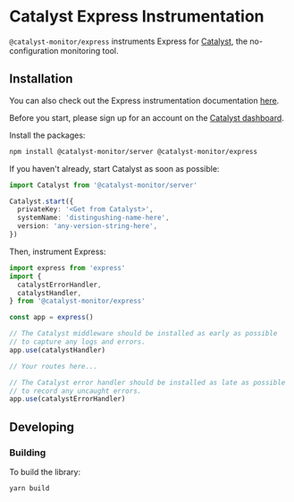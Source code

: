 # Catalyst Express Instrumentation

`@catalyst-monitor/express` instruments Express for [Catalyst](https://www.catalystmonitor.com), the no-configuration monitoring tool.

## Installation

You can also check out the Express instrumentation documentation [here](https://www.catalystmonitor.com/docs/install/javascript/express).

Before you start, please sign up for an account on the [Catalyst dashboard](https://app.catalystmonitor.com).

Install the packages:

```bash
npm install @catalyst-monitor/server @catalyst-monitor/express
```

If you haven't already, start Catalyst as soon as possible:

```ts
import Catalyst from '@catalyst-monitor/server'

Catalyst.start({
  privateKey: '<Get from Catalyst>',
  systemName: 'distingushing-name-here',
  version: 'any-version-string-here',
})
```

Then, instrument Express:

```ts
import express from 'express'
import {
  catalystErrorHandler,
  catalystHandler,
} from '@catalyst-monitor/express'

const app = express()

// The Catalyst middleware should be installed as early as possible
// to capture any logs and errors.
app.use(catalystHandler)

// Your routes here...

// The Catalyst error handler should be installed as late as possible
// to record any uncaught errors.
app.use(catalystErrorHandler)
```

## Developing

### Building

To build the library:

```bash
yarn build
```
